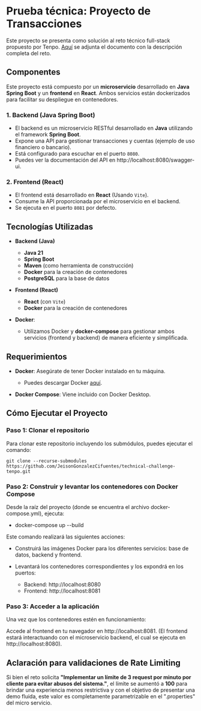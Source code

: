 # Prueba técnica: Proyecto de Transacciones

Este proyecto se presenta como solución al reto técnico full-stack propuesto por Tenpo. [Aquí](./challenge-fullstack-2025.pdf) se adjunta el documento con la descripción completa del reto.


## Componentes
Este proyecto está compuesto por un **microservicio** desarrollado en **Java Spring Boot** y un **frontend** en **React**. Ambos servicios están dockerizados para facilitar su despliegue en contenedores. 

### 1. **Backend (Java Spring Boot)**
   - El backend es un microservicio RESTful desarrollado en **Java** utilizando el framework **Spring Boot**.
   - Expone una API para gestionar transacciones y cuentas (ejemplo de uso financiero o bancario).
   - Está configurado para escuchar en el puerto `8080`.
   - Puedes ver la documentación del API en http://localhost:8080/swagger-ui.

### 2. **Frontend (React)**
   - El frontend está desarrollado en **React** (Usando `Vite`).
   - Consume la API proporcionada por el microservicio en el backend.
   - Se ejecuta en el puerto `8081` por defecto.

## Tecnologías Utilizadas

- **Backend (Java)**
  - **Java 21**
  - **Spring Boot**
  - **Maven** (como herramienta de construcción)
  - **Docker** para la creación de contenedores
  - **PostgreSQL** para la base de datos

- **Frontend (React)**
  - **React** (con `Vite`)
  - **Docker** para la creación de contenedores

- **Docker**:
  - Utilizamos Docker y **docker-compose** para gestionar ambos servicios (frontend y backend) de manera eficiente y simplificada.

## Requerimientos

- **Docker**: Asegúrate de tener Docker instalado en tu máquina.
  - Puedes descargar Docker [aquí](https://www.docker.com/products/docker-desktop).

- **Docker Compose**: Viene incluido con Docker Desktop.

## Cómo Ejecutar el Proyecto

### Paso 1: Clonar el repositorio

Para clonar este repositorio incluyendo los submódulos, puedes ejecutar el comando:

```git clone --recurse-submodules https://github.com/JeisonGonzalezCifuentes/technical-challenge-tenpo.git```



### Paso 2: Construir y levantar los contenedores con Docker Compose
Desde la raíz del proyecto (donde se encuentra el archivo docker-compose.yml), ejecuta:

- docker-compose up --build

Este comando realizará las siguientes acciones:

- Construirá las imágenes Docker para los diferentes servicios: base de datos, backend y frontend.

- Levantará los contenedores correspondientes y los expondrá en los puertos:

  - Backend: http://localhost:8080
  - Frontend: http://localhost:8081

### Paso 3: Acceder a la aplicación
Una vez que los contenedores estén en funcionamiento:

Accede al frontend en tu navegador en http://localhost:8081.
(El frontend estará interactuando con el microservicio backend, el cual se ejecuta en http://localhost:8080).

## Aclaración para validaciones de Rate Limiting

Si bien el reto solicita **"Implementar un límite de 3 request por minuto por cliente para evitar abusos del sistema."**, el límite se aumentó a **100** para brindar una experiencia menos restrictiva y con el objetivo de presentar una demo fluida, este valor es completamente parametrizable en el ".properties" del micro servicio.
